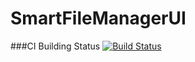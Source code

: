 # SmartFileManagerUI
###CI Building Status
[![Build Status](https://travis-ci.org/SmartFileManager/SmartFileManagerUI.svg?branch=master)](https://travis-ci.org/SmartFileManager/SmartFileManagerUI)